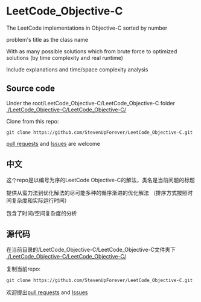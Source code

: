 # LeetCode_Objective-C

The LeetCode implementations in Objective-C sorted by number

problem's title as the class name

With as many possible solutions which from brute force to optimized solutions (by time complexity and real runtime)

Include explanations and time/space complexity analysis

## Source code

Under the root/LeetCode_Objective-C/LeetCode_Objective-C folder [./LeetCode_Objective-C/LeetCode_Objective-C/](https://github.com/StevenUpForever/LeetCode_Objective-C/tree/master/LeetCode_Objective-C/LeetCode_Objective-C)

Clone from this repo:

```git clone https://github.com/StevenUpForever/LeetCode_Objective-C.git```

[pull requests](https://github.com/StevenUpForever/LeetCode_Objective-C/pulls) and [Issues](https://github.com/StevenUpForever/LeetCode_Objective-C/issues) are welcome

## 中文

这个repo是以编号为序的LeetCode Objective-C的解法，类名是当前问题的标题

提供从蛮力法到优化解法的尽可能多种的循序渐进的优化解法 （排序方式按照时间复杂度和实际运行时间）

包含了时间/空间复杂度的分析

## 源代码

在当前目录的/LeetCode_Objective-C/LeetCode_Objective-C文件夹下 [./LeetCode_Objective-C/LeetCode_Objective-C/](https://github.com/StevenUpForever/LeetCode_Objective-C/tree/master/LeetCode_Objective-C/LeetCode_Objective-C)

复制当前repo:

```git clone https://github.com/StevenUpForever/LeetCode_Objective-C.git```

欢迎提出[pull requests](https://github.com/StevenUpForever/LeetCode_Objective-C/pulls) and [Issues](https://github.com/StevenUpForever/LeetCode_Objective-C/issues)
